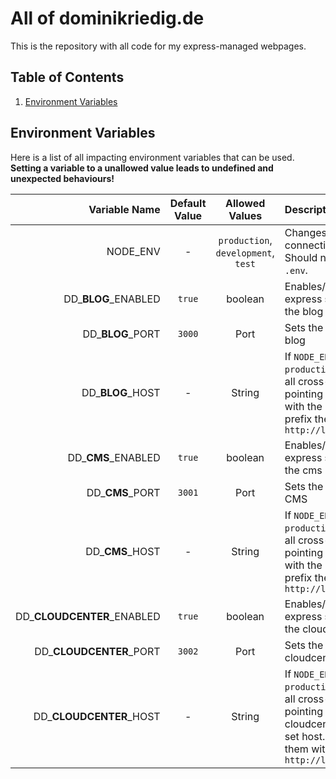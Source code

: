 # All of dominikriedig.de

This is the repository with all code for my express-managed webpages.

## Table of Contents

1. [Environment Variables](#environment-variables)

## Environment Variables

Here is a list of all impacting environment variables that can be used.
**Setting a variable to a unallowed value leads to undefined and unexpected behaviours!**

|                Variable Name | Default Value |           Allowed Values            | Description                                                                                                                                              |
| ---------------------------: | :-----------: | :---------------------------------: | :------------------------------------------------------------------------------------------------------------------------------------------------------- |
|                     NODE_ENV |       -       | `production`, `development`, `test` | Changes database connection behaviour. Should not be set in `.env`.                                                                                      |
|        DD\_**BLOG**\_ENABLED |    `true`     |               boolean               | Enables/disables the express sub-app for the blog                                                                                                        |
|           DD\_**BLOG**\_PORT |    `3000`     |                Port                 | Sets the port for the blog                                                                                                                               |
|           DD\_**BLOG**\_HOST |       -       |               String                | If `NODE_ENV` is `production`, prefixes all cross-app links pointing to the blog with the set host. Else prefix them with `http://localhost:port`        |
|         DD\_**CMS**\_ENABLED |    `true`     |               boolean               | Enables/disables the express sub-app for the cms                                                                                                         |
|            DD\_**CMS**\_PORT |    `3001`     |                Port                 | Sets the port for the CMS                                                                                                                                |
|            DD\_**CMS**\_HOST |       -       |               String                | If `NODE_ENV` is `production`, prefixes all cross-app links pointing to the cms with the set host. Else prefix them with `http://localhost:port`         |
| DD\_**CLOUDCENTER**\_ENABLED |    `true`     |               boolean               | Enables/disables the express sub-app for the cloudcenter                                                                                                 |
|    DD\_**CLOUDCENTER**\_PORT |    `3002`     |                Port                 | Sets the port for the cloudcenter                                                                                                                        |
|    DD\_**CLOUDCENTER**\_HOST |       -       |               String                | If `NODE_ENV` is `production`, prefixes all cross-app links pointing to the cloudcenter with the set host. Else prefix them with `http://localhost:port` |
